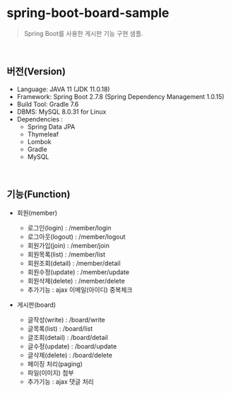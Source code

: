# spring-boot-board-sample
> Spring Boot를 사용한 게시판 기능 구현 샘플.

<br>

## 버전(Version)
- Language: JAVA 11 (JDK 11.0.18)
- Framework: Spring Boot 2.7.8 (Spring Dependency Management 1.0.15)
- Build Tool: Gradle 7.6
- DBMS: MySQL 8.0.31 for Linux
- Dependencies :
  - Spring Data JPA
  - Thymeleaf
  - Lombok
  - Gradle
  - MySQL

<br>

## 기능(Function)
- 회원(member)
  - 로그인(login) : /member/login
  - 로그아웃(logout) : /member/logout
  - 회원가입(join) : /member/join
  - 회원목록(list) : /member/list
  - 회원조회(detail) : /member/detail
  - 회원수정(update) : /member/update
  - 회원삭제(delete) : /member/delete
  - 추가기능 : ajax 이메일(아이디) 중복체크

- 게시판(board)
  - 글작성(write) : /board/write
  - 글목록(list) : /board/list
  - 글조회(detail) : /board/detail
  - 글수정(update) : /board/update
  - 글삭제(delete) : /board/delete
  - 페이징 처리(paging)
  - 파일(이미지) 첨부
  - 추가기능 : ajax 댓글 처리
